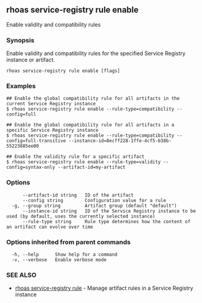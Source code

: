 ## rhoas service-registry rule enable

Enable validity and compatibility rules

### Synopsis

Enable validity and compatibility rules for the specified Service Registry instance or artifact.

```
rhoas service-registry rule enable [flags]
```

### Examples

```
## Enable the global compatibility rule for all artifacts in the current Service Registry instance
$ rhoas service-registry rule enable --rule-type=compatibility --config=full

## Enable the global compatibility rule for all artifacts in a specific Service Registry instance
$ rhoas service-registry rule enable --rule-type=compatibility --config=full-transitive --instance-id=8ecff228-1ffe-4cf5-b38b-55223885ee00

## Enable the validity rule for a specific artifact
$ rhoas service-registry rule enable --rule-type=validity --config=syntax-only --artifact-id=my-artifact

```

### Options

```
      --artifact-id string   ID of the artifact
      --config string        Configuration value for a rule
  -g, --group string         Artifact group (default "default")
      --instance-id string   ID of the Service Registry instance to be used (by default, uses the currently selected instance)
      --rule-type string     Rule type determines how the content of an artifact can evolve over time
```

### Options inherited from parent commands

```
  -h, --help      Show help for a command
  -v, --verbose   Enable verbose mode
```

### SEE ALSO

* [rhoas service-registry rule](rhoas_service-registry_rule.md)	 - Manage artifact rules in a Service Registry instance

